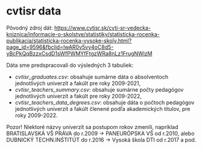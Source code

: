 # cvtisr data

Pôvodný zdroj dát: https://www.cvtisr.sk/cvti-sr-vedecka-kniznica/informacie-o-skolstve/statistiky/statisticka-rocenka-publikacia/statisticka-rocenka-vysoke-skoly.html?page_id=9596&fbclid=IwAR0v5vy4oC8d5-yBcPkQqBzzxCsdD1sWfPWMYfFtgzWRa8nLz1FrugNWizM

Dáta sme predspracovali do výsledných 3 tabuliek:
- *cvtisr_graduates.csv*: obsahuje sumárne dáta o absolventoch jednotlivých univerzít a fakúlt pre roky 2009-2021,
- *cvtisr_teachers_summary.csv*: obsahuje sumárne počty pedagógov jednotlivých univerzít a fakúlt pre roky 2009-2022,
- *cvtisr_teachers_data_degrees.csv*: obsahuje dáta o počtoch pedagógov jednotlivých univerzít a fakúlt členené podľa akademických titulov, pre roky 2009-2022.

Pozor! Niektoré názvy univerzít sa postupom rokov zmenili, napríklad BRATISLAVSKÁ VŠ PRÁVA do r.2009 -> PANEURÓPSKA VŠ od r.2010, alebo DUBNICKÝ TECHN.INŚTITÚT do r.2016 -> Vysoká škola DTI od r.2017 a pod.
